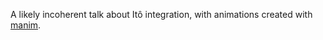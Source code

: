 A likely incoherent talk about Itô integration, with animations created with [manim](https://github.com/ManimCommunity/manim).
